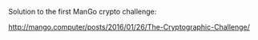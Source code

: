 Solution to the first ManGo crypto challenge:

http://mango.computer/posts/2016/01/26/The-Cryptographic-Challenge/
